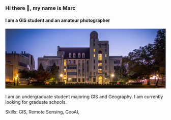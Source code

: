 ### Hi there 👋, my name is Marc
#### I am a GIS student and an amateur photographer
![I am a GIS student and an amateur photographer](https://github.com/MarcWu-929/MarcWu-929/blob/272a9e485380311ec559402101e1e191428d6682/banner.jpg)

I am an undergraduate student majoring GIS and Geography. I am currently looking for graduate schools. 

Skills: GIS, Remote Sensing, GeoAI, 
